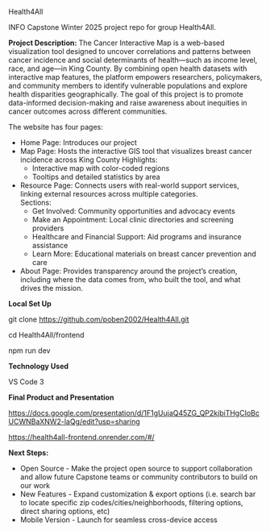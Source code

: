 Health4All

INFO Capstone Winter 2025 project repo for group Health4All. 

**Project Description:**
	The Cancer Interactive Map is a web-based visualization tool designed to uncover correlations and patterns between cancer incidence and social determinants of health—such as income level, race, and age—in King County. By combining open health datasets with interactive map features, the platform empowers researchers, policymakers, and community members to identify vulnerable populations and explore health disparities geographically. The goal of this project is to promote data-informed decision-making and raise awareness about inequities in cancer outcomes across different communities.

The website has four pages:
- Home Page: Introduces our project
- Map Page: Hosts the interactive GIS tool that visualizes breast cancer incidence across King County
	Highlights:
	- Interactive map with color-coded regions
	- Tooltips and detailed statistics by area
- Resource Page: Connects users with real-world support services, linking external resources across multiple categories.	
	Sections:
	- Get Involved: Community opportunities and advocacy events
	- Make an Appointment: Local clinic directories and screening providers
	- Healthcare and Financial Support: Aid programs and insurance assistance
	- Learn More: Educational materials on breast cancer prevention and care
- About Page: Provides transparency around the project’s creation, including where the data comes from, who built the tool, and what drives the mission.


**Local Set Up**

git clone https://github.com/poben2002/Health4All.git

cd Health4All/frontend

npm run dev

**Technology Used**

VS Code 3

**Final Product and Presentation**

https://docs.google.com/presentation/d/1F1gUujaQ45ZG_QP2kjbiTHgCIoBcUCWNBaXNW2-laQg/edit?usp=sharing

https://health4all-frontend.onrender.com/#/

**Next Steps:**
- Open Source - Make the project open source to support collaboration and allow future Capstone teams or community contributors to build on our work
- New Features - Expand customization & export options (i.e. search bar to locate specific zip codes/cities/neighborhoods, filtering options, direct sharing options, etc)
- Mobile Version - Launch for seamless cross-device access


